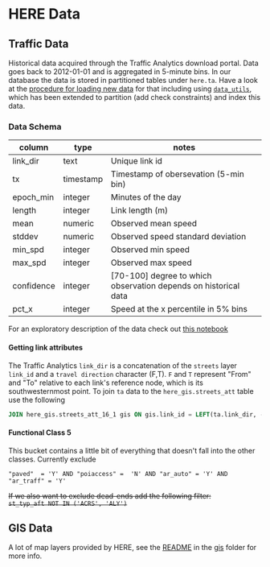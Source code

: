 # HERE Data

## Traffic Data
Historical data acquired through the Traffic Analytics download portal. Data goes back to 2012-01-01 and is aggregated in 5-minute bins. In our database the data is stored in partitioned tables under `here.ta`. Have a look at the [procedure for loading new data](traffic#loading-new-data) for that including using [`data_utils`](../data_utils/), which has been extended to partition (add check constraints) and index this data.

### Data Schema

|column|type|notes|
|------|----|-----|
|link_dir|text| Unique link id |
|tx|timestamp| Timestamp of obersevation (5-min bin)|
|epoch_min|integer| Minutes of the day|
|length|integer| Link length (m)|
|mean|numeric| Observed mean speed|
|stddev|numeric| Observed speed standard deviation|
|min_spd|integer| Observed min speed|
|max_spd|integer| Observed max speed|
|confidence|integer| [70-100] degree to which observation depends on historical data|
|pct_x|integer| Speed at the x percentile in 5% bins|

For an exploratory description of the data check out [this notebook](https://github.com/CityofToronto/bdit_team_wiki/blob/here_evaluation/here_evaluation/Descriptive_eval.ipynb)

#### Getting link attributes
The Traffic Analytics `link_dir` is a concatenation of the `streets` layer `link_id` and a `travel direction` character (F,T). `F` and `T` represent "From" and "To" relative to each link's reference node, which is its southwesternmost point. To join `ta` data to the `here_gis.streets_att` table use the following  
```sql
JOIN here_gis.streets_att_16_1 gis ON gis.link_id = LEFT(ta.link_dir, -1)::numeric
```

#### Functional Class 5
This bucket contains a little bit of everything that doesn't fall into the other classes. Currently exclude

`"paved"  = 'Y' AND "poiaccess" =  'N' AND "ar_auto" = 'Y' AND "ar_traff" = 'Y'`

~~If we also want to exclude dead-ends add the following filter:~~  
~~`st_typ_aft NOT IN ('ACRS', 'ALY')`~~

## GIS Data
A lot of map layers provided by HERE, see the [README](gis/README.md) in the [gis](gis/) folder for more info.